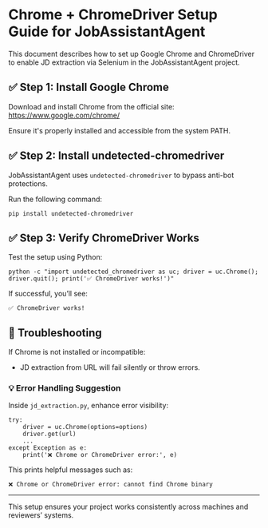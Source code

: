 
# Chrome + ChromeDriver Setup Guide for JobAssistantAgent

This document describes how to set up Google Chrome and ChromeDriver to enable JD extraction via Selenium in the JobAssistantAgent project.

## ✅ Step 1: Install Google Chrome

Download and install Chrome from the official site:
https://www.google.com/chrome/

Ensure it's properly installed and accessible from the system PATH.

## ✅ Step 2: Install undetected-chromedriver

JobAssistantAgent uses `undetected-chromedriver` to bypass anti-bot protections.

Run the following command:
```
pip install undetected-chromedriver
```

## ✅ Step 3: Verify ChromeDriver Works

Test the setup using Python:
```
python -c "import undetected_chromedriver as uc; driver = uc.Chrome(); driver.quit(); print('✅ ChromeDriver works!')"
```

If successful, you’ll see:
```
✅ ChromeDriver works!
```

## 🛑 Troubleshooting

If Chrome is not installed or incompatible:
- JD extraction from URL will fail silently or throw errors.

### 💡 Error Handling Suggestion

Inside `jd_extraction.py`, enhance error visibility:

```
try:
    driver = uc.Chrome(options=options)
    driver.get(url)
    ...
except Exception as e:
    print('❌ Chrome or ChromeDriver error:', e)
```

This prints helpful messages such as:
```
❌ Chrome or ChromeDriver error: cannot find Chrome binary
```

---
This setup ensures your project works consistently across machines and reviewers’ systems.

